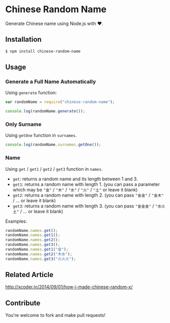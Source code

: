# Chinese Random Name

Generate Chinese name using Node.js with ❤️.

## Installation

```sh
$ npm install chinese-random-name
```

## Usage

### Generate a Full Name Automatically

Using `generate` function:

```javascript
var randomName = require("chinese-random-name");

console.log(randomName.generate());
```

### Only Surname

Using `getOne` function in `surnames`.

```javascript
console.log(randomName.surnames.getOne());
```

### Name

Using `get` / `get1` / `get2` / `get3` function in `names`.

+ `get`: returns a random name and its length between 1 and 3.
+ `get1`: returns a random name with length 1. (you can pass a parameter which may be `"金"` / `"木"` / `"水"` / `"火"` / `"土"` or leave it blank)
+ `get2`: returns a random name with length 2. (you can pass `"金金"` / `"金木"` / ... or leave it blank)
+ `get3`: returns a random name with length 3. (you can pass `"金金金"` / `"水火土"` / ... or leave it blank)

Examples:

```javascript
randomName.names.get();
randomName.names.get1();
randomName.names.get2();
randomName.names.get3();
randomName.names.get1("金");
randomName.names.get2("木水");
randomName.names.get3("火火火");
```

## Related Article

http://xcoder.in/2014/09/01/how-i-made-chinese-random-x/

## Contribute

You're welcome to fork and make pull requests!

